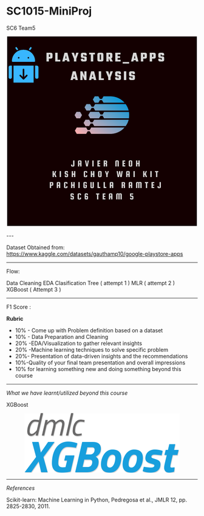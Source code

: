 # SC1015-MiniProj
SC6 Team5


<p align="center">
  <img src="./Images/Google PLAYSTORE APP.png">
</p>
---

Dataset Obtained from:  https://www.kaggle.com/datasets/gauthamp10/google-playstore-apps

---
Flow:

Data Cleaning
EDA
Clasification Tree ( attempt 1 )
MLR ( attempt 2 )
XGBoost ( Attempt 3 )

---

F1 Score :


**Rubric**
* 10% - Come up with Problem definition based on a dataset
* 10% - Data Preparation and Cleaning
* 20% -EDA/Visualization to gather relevant insights
* 20% -Machine learning techniques to solve specific problem
* 20%- Presentation of data-driven insights and the recommendations
* 10%-Quality of your final team presentation and overall impressions
* 10% for learning something new and doing something beyond this course


---
*What we have learnt/utilized beyond this course*

<p> XGBoost </p>
<p align ="center">
  <img src="./Images/XGBoost_LOGO.png">
</p>

---
*References*

Scikit-learn: Machine Learning in Python, Pedregosa et al., JMLR 12, pp. 2825-2830, 2011.
